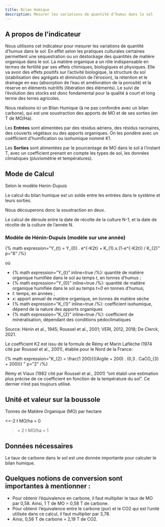 ```yaml
---
title: Bilan Humique
description: Mesurer les variations de quantité d’humus dans le sol
---
```

## A propos de l'indicateur

Nous utilisons cet indicateur pour mesurer les variations de quantité d’humus dans le sol. En effet selon les pratiques culturales certaines permettent une séquestration ou un déstockage des quantités de matière organique dans le sol. La matière organique a un rôle indispensable en termes de fertilité par ses effets chimiques, biologiques et physiques. Elle va avoir des effets positifs sur l’activité biologique, la structure du sol (stabilisation des agrégats et diminution de l’érosion), la rétention et le drainage en eau (absorption de l’eau et amélioration de la porosité) et la réserve en éléments nutritifs (libération des éléments).  Le suivi de l’évolution des stocks est donc fondamental pour la qualité à court et long terme des terres agricoles. 

Nous réalisons ici un Bilan Humique (à ne pas confondre avec un bilan carbone), qui est une soustraction des apports de MO et de ses sorties (en T de MO/Ha).

Les **Entrées** sont alimentées par des résidus aériens, des résidus racinaires, des couverts végétaux ou des apports organiques. On les pondère avec un coéfficient d’humification ou isohumique nommé K1. 

Les **Sorties** sont alimentées par le pourcentage de MO dans le sol à l’instant T, avec un coefficient prenant en compte les types de sol, les données climatiques (pluviométrie et températures).

## Mode de Calcul

Selon le modèle Henin-Dupuis

Le calcul du bilan humique est un solde entre les entrées dans le système et leurs sorties.

Nous découperons donc la soustraction en deux.

Le calcul de déroule entre la date de récolte de la culture N-1, et la date de récolte de la culture de l’année N.

### Modèle de Hénin-Dupuis (modèle sur une année)

{% math expression="Y_{t} = Y_{0} . e^{-K2t} + K_{1}.x.(1-e^{-K2t}) / K_{2}" p="6" /%}


où

- {% math expression="Y_{t}" inline=true /%}: quantité de matière organique humifiée dans le sol au temps _t_, en tonnes
d’humus ;
- {% math expression="Y_{0}" inline=true /%}: quantité de matière organique humifiée dans le sol au temps _t=0_ en tonnes
d’humus;
- _t_: temps, en années ;
- _x_: apport annuel de matière organique, en tonnes de matière sèche
- {% math expression="K_{1}" inline=true /%}: coefficient isohumique, dépend de la nature des apports organiques
- {% math expression="K_{2}" inline=true /%}: coefficient de minéralisation, dépendant des conditions pédoclimatiques

Source: Hénin et al., 1945; Roussel et al., 2001; VERI, 2012, 2018; De Clerck, 2021.

Le coefficient K2 est issu de la formule de Rémy et Marin Laflèche (1974 cité par Roussel et al., 2001), établie pour le Nord de la France: 

{% math expression="K_{2} = \\frac{1 200}{((Argile + 200) . (0,3 . CaCO_{3} + 200))} " p="2" /%}

Rémy et Viaux (1982 cité par Roussel et al., 2001) “ont établi une estimation plus précise de ce coefficient en fonction de la température du sol”. Ce dernier n’est pas toujours utilisé.

## Unité et valeur sur la boussole

Tonnes de Matière Organique (MO) par hectare

 <=-2 t MO/ha = 0 
 >= 2 t MO/ha = 1

## Données nécessaires
Le taux de carbone dans le sol est une donnée importante pour calculer le bilan humique.

## Quelques notions de conversion sont importantes à mentionner :

- Pour obtenir l’équivalence en carbone, il faut multiplier le taux de MO par 0,58. Ainsi, 1 T de MO = 0,58 T de carbone.
- Pour obtenir l’équivalence entre le carbone (pur) et le CO2 qui est l’unité utilisée dans ce calcul, il faut multiplier par 3,78. 
- Ainsi, 0,58 T de carbone = 2,19 T de CO2.
